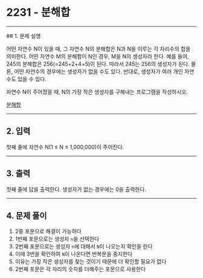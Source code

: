# 2231 -  분해합

<hr/>
## 1. 문제 설명

어떤 자연수 N이 있을 때, 그 자연수 N의 분해합은 N과 N을 이루는 각 자리수의 합을 의미한다. 어떤 자연수 M의 분해합이 N인 경우, M을 N의 생성자라 한다. 예를 들어, 245의 분해합은 256(=245+2+4+5)이 된다. 따라서 245는 256의 생성자가 된다. 물론, 어떤 자연수의 경우에는 생성자가 없을 수도 있다. 반대로, 생성자가 여러 개인 자연수도 있을 수 있다.

자연수 N이 주어졌을 때, N의 가장 작은 생성자를 구해내는 프로그램을 작성하시오.

[분해합](<https://www.acmicpc.net/problem/2231>)

------

## 2. 입력

첫째 줄에 자연수 N(1 ≤ N ≤ 1,000,000)이 주어진다.

------

## 3. 출력

첫째 줄에 답을 출력한다. 생성자가 없는 경우에는 0을 출력한다.

------

## 4. 문제 풀이

1. 2중 포문으로 해결이 가능하다
2. 1번째 포문으로는 생성자 `n`을 선택한다
3. 2번째 포문으로는 생성자 `n`에 대해서 `N`이 나오는지 확인을 한다
4. 이때 3번을 확인하여 `N`이 나온다면 반복문을 중지한다
5. 이유는 가장 작은 생성자를 찾는 것이기 때문에 더 확인할 필요가 없다
6. 2번째 포문은 각 자리의 숫자를 더해주는 포문으로 사용한다